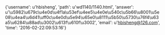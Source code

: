 {'username': u'hbisheng', 'path': u'wd1140/1140.html', 'answer': u'\u5982\u679c\u4e0d\u4f1a\u53ef\u4ee5\u4e0e\u540c\u5b66\u8001\u5e08\u4ea4\u6d41\uff0c\u4e0d\u5e94\u65e0\u8111\u5b50\u5730\u76f4\u63a5\u6284\u88ad\u3002\u613f\u610f\u3002', 'email': u'hbisheng@126.com', 'time': '2016-02-22:09:53:16'}